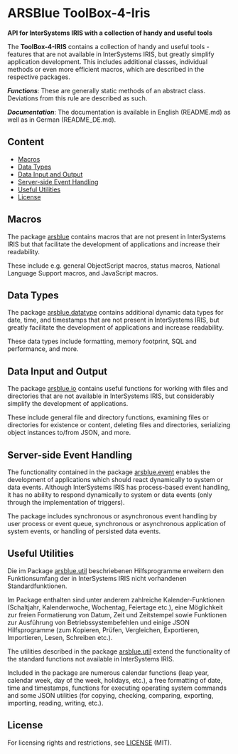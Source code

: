 # ARSBlue ToolBox-4-Iris

**API for InterSystems IRIS with a collection of handy and useful tools**

The **ToolBox-4-IRIS** contains a collection of handy and useful tools - features that are not available in InterSystems IRIS, but greatly simplify application development. This includes additional classes, individual methods or even more efficient macros, which are described in the respective packages.

**_Functions_**: These are generally static methods of an abstract class. Deviations from this rule are described as such.

**_Documentation_**: The documentation is available in English (README.md) as well as in German (README_DE.md).

## Content

- [Macros](#macros)
- [Data Types](#data-types)
- [Data Input and Output](#data-input-and-output)
- [Server-side Event Handling](#server-side-event-handling)
- [Useful Utilities](#useful-utilities)
- [License](#license)

## Macros

The package [arsblue](./arsblue) contains macros that are not present in InterSystems IRIS but that facilitate the development of applications and increase their readability.

These include e.g. general ObjectScript macros, status macros, National Language Support macros, and JavaScript macros.

## Data Types

The package [arsblue.datatype](./arsblue/datatype) contains additional dynamic data types for date, time, and timestamps that are not present in InterSystems IRIS, but greatly facilitate the development of applications and increase readability.

These data types include formatting, memory footprint, SQL and performance, and more.

## Data Input and Output

The package [arsblue.io](./arsblue/io) contains useful functions for working with files and directories that are not available in InterSystems IRIS, but considerably simplify the development of applications.

These include general file and directory functions, examining files or directories for existence or content, deleting files and directories, serializing object instances to/from JSON, and more.

## Server-side Event Handling

The functionality contained in the package [arsblue.event](./arsblue/event) enables the development of applications which should react dynamically to system or data events. Although InterSystems IRIS has process-based event handling, it has no ability to respond dynamically to system or data events (only through the implementation of triggers).

The package includes synchronous or asynchronous event handling by user process or event queue, synchronous or asynchronous application of system events, or handling of persisted data events.

## Useful Utilities

Die im Package [arsblue.util](./arsblue/util) beschriebenen Hilfsprogramme erweitern den Funktionsumfang der in InterSystems IRIS nicht vorhandenen Standardfunktionen.

Im Package enthalten sind unter anderem zahlreiche Kalender-Funktionen (Schaltjahr, Kalenderwoche, Wochentag, Feiertage etc.), eine Möglichkeit zur freien Formatierung von Datum, Zeit und Zeitstempel sowie Funktionen zur Ausführung von Betriebssystembefehlen und einige JSON Hilfsprogramme (zum Kopieren, Prüfen, Vergleichen, Exportieren, Importieren, Lesen, Schreiben etc.).

The utilities described in the package [arsblue.util](./arsblue/util) extend the functionality of the standard functions not available in InterSystems IRIS.

Included in the package are numerous calendar functions (leap year, calendar week, day of the week, holidays, etc.), a free formatting of date, time and timestamps, functions for executing operating system commands and some JSON utilities (for copying, checking, comparing, exporting, importing, reading, writing, etc.).

## License ##

For licensing rights and restrictions, see [LICENSE](./LICENSE) (MIT).
